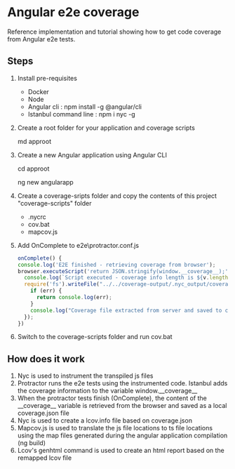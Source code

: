 # Angular e2e coverage

Reference implementation and tutorial showing how to get code coverage from Angular e2e tests.

## Steps

1. Install pre-requisites

    * Docker
    * Node
    * Angular cli : npm install -g @angular/cli
    * Istanbul command line : npm i nyc -g

2. Create a root folder for your application and coverage scripts 

    md approot

3. Create a new Angular application using Angular CLI

    cd approot

    ng new angularapp

4. Create a coverage-sripts folder and copy the contents of this project "coverage-scripts" folder
    - .nycrc
    - cov.bat
    - mapcov.js

5. Add OnComplete to e2e\protractor.conf.js

    ```js
    onComplete() {
    console.log('E2E finished - retrieving coverage from browser');
    browser.executeScript('return JSON.stringify(window.__coverage__);').then((v) => {
      console.log(`Script executed - coverage info length is ${v.length}`);
      require('fs').writeFile("../../coverage-output/.nyc_output/coverage.json", v, function (err) {
        if (err) {
          return console.log(err);
        }
        console.log("Coverage file extracted from server and saved to coverage.json");
      });
    })
    ```
6. Switch to the coverage-scripts folder and run cov.bat

## How does it work

1. Nyc is used to instrument the transpiled js files
2. Protractor runs the e2e tests using the instrumented code. Istanbul adds the coverage information to the variable window.\_\_coverage\_\_
3. When the protractor tests finish (OnComplete), the content of the \_\_coverage\_\_ variable is retrieved from the browser and saved as a local coverage.json file
4. Nyc is used to create a lcov.info file based on coverage.json
5. Mapcov.js is used to translate the js file locations to ts file locations using the map files generated during the angular application compilation (ng build)
6. Lcov's genhtml command is used to create an html report based on the remapped lcov file

